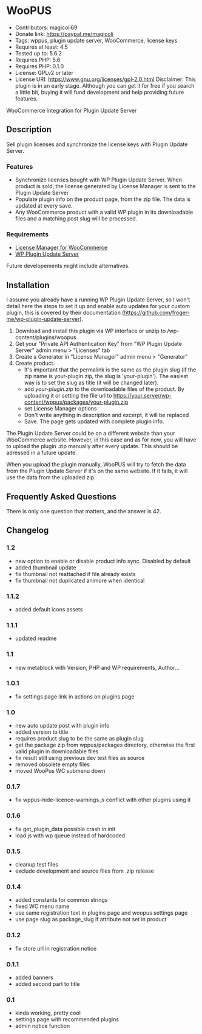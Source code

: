 # WooPUS
* Contributors: magicoli69
* Donate link: https://paypal.me/magicoli
* Tags: wppus, plugin update server, WooCommerce, license keys
* Requires at least: 4.5
* Tested up to: 5.6.2
* Requires PHP: 5.6
* Requires PHP: 0.1.0
* License: GPLv2 or later
* License URI: https://www.gnu.org/licenses/gpl-2.0.html
Disclaimer: This plugin is in an early stage. Although you can get it for free if you search a little bit, buying it will fund development and help providing future features.

WooCommerce integration for Plugin Update Server

## Description

Sell plugin licenses and synchronize the license keys with Plugin Update Server.

### Features

* Synchronize licenses bought with WP Plugin Update Server. When product is
  sold, the license generated by License Manager is sent to the Plugin Update
  Server
* Populate plugin info on the product page, from the zip file. The data is
  updated at every save.
* Any WooCommerce product with a valid WP plugin in its downloadable files and
  a matching post slug will be processed.

### Requirements

* [License Manager for WooCommerce](https://woocommerce.com/products/woocommerce-subscriptions/)
* [WP Plugin Update Server](https://github.com/froger-me/wp-plugin-update-server)

Future developements might include alternatives.

## Installation

I assume you already have a running WP Plugin Update Server, so I won't detail
here the steps to set it up and enable auto updates for your custom plugin,
this is covered by their documentation
(https://github.com/froger-me/wp-plugin-update-server).

1. Download and install this plugin via WP interface
   or unzip to /wp-content/plugins/woopus
2. Get your "Private API Authentication Key" from "WP Plugin Update Server"
   admin menu > "Licenses" tab
3. Create a Generator in "License Manager" admin menu > "Generator"
4. Create product.
    * It's important that the permalink is the same as the plugin
      slug (if the zip name is your-plugin.zip, the slug is 'your-plugin'). The
      easiest way is to set the slug as title (it will be changed later).
    * add *your-plugin.zip* to the downloadable files of the product. By
      uploading it or setting the file url to
      https://your.server/wp-content/wppus/packages/your-plugin.zip
    * set License Manager options
    * Don't write anything in description and excerpt, it will be replaced
    * Save. The page gets updated with complete plugin info.

The Plugin Update Server could be on a different website than your WooCommerce
website. However, in this case and as for now, you will have to upload the
plugin .zip manually after every update. This should be adressed in a future
update.

When you upload the plugin manually, WooPUS will try to fetch the data from the
Plugin Update Server if it's on the same website. If it fails, it will use the
data from the uploaded zip.

## Frequently Asked Questions

There is only one question that matters, and the answer is 42.

## Changelog

### 1.2
* new option to enable or disable product info sync. Disabled by default
* added thumbnail update
* fix thumbnail not reattached if file already exists
* fix thumbnail not duplicated animore when identical

### 1.1.2
* added default icons assets

### 1.1.1
* updated readme

### 1.1
* new metablock with Version, PHP and WP requirements, Author...

### 1.0.1
* fix settings page link in actions on plugins page

### 1.0
* new auto update post with plugin info
* added version to title
* requires product slug to be the same as plugin slug
* get the package zip from wppus/packages directory, otherwise the first valid
  plugin in downloadable files
* fix result still using previous dev test files as source
* removed obsolete empty files
* moved WooPus WC submenu down

### 0.1.7
* fix wppus-hide-licence-warnings.js conflict with other plugins using it

### 0.1.6
* fix get_plugin_data possible crash in init
* load js with wp queue instead of hardcoded

### 0.1.5
* cleanup test files
* exclude development and source files from .zip release

### 0.1.4
* added constants for common strings
* fixed WC menu name
* use same registration text in plugins page and woopus settings page
* use page slug as package_slug if attribute not set in product

### 0.1.2
* fix store url in registration notice

### 0.1.1
* added banners
* added second part to title

### 0.1
* kinda working, pretty cool
* settings page with recommended plugins
* admin notice function
